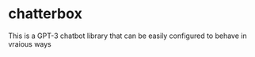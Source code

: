 # chatterbox
This is a GPT-3 chatbot library that can be easily configured to behave in vraious ways
